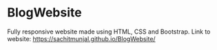 # BlogWebsite
Fully responsive website made using HTML, CSS and Bootstrap.
Link to website: https://sachitmunjal.github.io/BlogWebsite/
